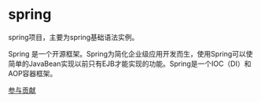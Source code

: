 # spring

spring项目，主要为spring基础语法实例。

Spring 是一个开源框架。Spring为简化企业级应用开发而生，使用Spring可以使简单的JavaBean实现以前只有EJB才能实现的功能。Spring是一个IOC（DI）和AOP容器框架。

[参与贡献](https://github.com/zhouqw520/spring/issues/new)
